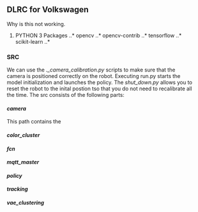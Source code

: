 ## DLRC for Volkswagen
Why is this not working.
1. PYTHON 3 Packages
..* opencv
..* opencv-contrib
..* tensorflow
..* scikit-learn
..* 
### SRC
We can use the *._camera_calibration.py* scripts to make sure that the camera is positioned correctly on the robot. Executing run.py starts the model initialization and launches the policy. The *shut_down.py* allows you to reset the robot to the inital postion tso that you do not need to recalibrate all the time. The src consists of the following parts:

#### *camera*
This path contains the


#### *color_cluster*
#### *fcn*
#### *mqtt_master*
#### *policy*
#### *tracking*
#### *vae_clustering*
